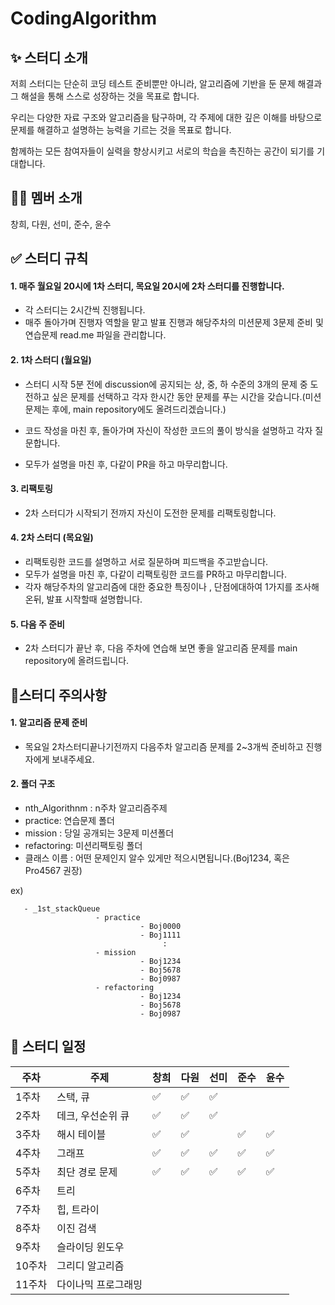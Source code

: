 # CodingAlgorithm

## ✨ 스터디 소개

저희 스터디는 단순히 코딩 테스트 준비뿐만 아니라, 알고리즘에 기반을 둔 문제 해결과 그 해설을 통해 스스로 성장하는 것을 목표로 합니다. 

우리는 다양한 자료 구조와 알고리즘을 탐구하며, 각 주제에 대한 깊은 이해를 바탕으로 문제를 해결하고 설명하는 능력을 기르는 것을 목표로 합니다.

함께하는 모든 참여자들이 실력을 향상시키고 서로의 학습을 촉진하는 공간이 되기를 기대합니다.





## 👩‍💻 멤버 소개

창희, 다원, 선미, 준수, 윤수




## ✅ 스터디 규칙


#### 1. 매주 월요일 20시에 1차 스터디, 목요일 20시에 2차 스터디를 진행합니다.
   
  - 각 스터디는 2시간씩 진행됩니다.
  - 매주 돌아가며 진행자 역할을 맡고 발표 진행과 해당주차의 미션문제 3문제 준비 및 연습문제 read.me 파일을 관리합니다.
  
#### 2. 1차 스터디 (월요일)

  - 스터디 시작 5분 전에 discussion에 공지되는 상, 중, 하 수준의 3개의 문제 중 도전하고 싶은 문제를 선택하고 각자 한시간 동안 문제를 푸는 시간을 갖습니다.(미션 문제는 후에, main repository에도 올려드리겠습니다.)

  - 코드 작성을 마친 후, 돌아가며 자신이 작성한 코드의 풀이 방식을 설명하고 각자 질문합니다.

  - 모두가 설명을 마친 후, 다같이 PR을 하고 마무리합니다.

#### 3. 리팩토링
   
  - 2차 스터디가 시작되기 전까지 자신이 도전한 문제를 리팩토링합니다.
    
#### 4. 2차 스터디 (목요일)

  - 리팩토링한 코드를 설명하고 서로 질문하며 피드백을 주고받습니다.
  - 모두가 설명을 마친 후, 다같이 리팩토링한 코드를 PR하고 마무리합니다.
  - 각자 해당주차의 알고리즘에 대한 중요한 특징이나 , 단점에대하여 1가지를 조사해온뒤, 발표 시작할때 설명합니다.
    
#### 5. 다음 주 준비
  - 2차 스터디가 끝난 후, 다음 주차에 연습해 보면 좋을 알고리즘 문제를 main repository에 올려드립니다.


## 📍스터디 주의사항
#### 1. 알고리즘 문제 준비
- 목요일 2차스터디끝나기전까지 다음주차 알고리즘 문제를 2~3개씩 준비하고 진행자에게 보내주세요.
#### 2. 폴더 구조
- nth_Algorithnm : n주차 알고리즘주제
- practice: 연습문제 폴더
- mission : 당일 공개되는 3문제 미션폴더
- refactoring: 미션리팩토링 폴더
- 클래스 이름 : 어떤 문제인지 알수 있게만 적으시면됩니다.(Boj1234, 혹은 Pro4567 권장)
  
ex)
      
    
       - _1st_stackQueue
                       - practice
                                 - Boj0000
                                 - Boj1111
                                      :
                       - mission 
                                 - Boj1234
                                 - Boj5678
                                 - Boj0987     
                       - refactoring
                                 - Boj1234
                                 - Boj5678
                                 - Boj0987



## 📆 스터디 일정

| 주차   | 주제             | 창희 | 다원 | 선미   |  준수 |     윤수 |
|-------|-----------------|-----|-----|----------|------| ---------|
| 1주차 | 스택, 큐           | ✅  | ✅   |   ✅  |       |          |
| 2주차 | 데크, 우선순위 큐    | ✅    |   ✅  |    ✅      |         |          |
| 3주차 | 해시 테이블         | ✅    |   ✅  |          |    ✅     |      ✅    |
| 4주차 | 그래프             |   ✅   |  ✅    |    ✅       |   ✅    |     ✅    |
| 5주차 | 최단 경로 문제       |  ✅   |   ✅  |      ✅    |   ✅   |      ✅    |
| 6주차 | 트리              |     |     |          |      |          |
| 7주차 | 힙, 트라이         |     |     |          |      |          |
| 8주차 | 이진 검색          |     |     |          |      |          |
| 9주차 | 슬라이딩 윈도우      |     |     |          |      |          |
| 10주차| 그리디 알고리즘      |     |     |          |      |          |
| 11주차 | 다이나믹 프로그래밍  |      |     |         |      |          |
